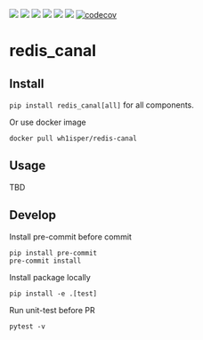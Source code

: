 ![](https://img.shields.io/github/license/wh1isper/redis_canal)
![](https://img.shields.io/github/v/release/wh1isper/redis_canal)
![](https://img.shields.io/docker/image-size/wh1isper/redis-canal)
![](https://img.shields.io/pypi/dm/redis_canal)
![](https://img.shields.io/github/last-commit/wh1isper/redis_canal)
![](https://img.shields.io/pypi/pyversions/redis_canal)
[![codecov](https://codecov.io/gh/Wh1isper/redis-canal/graph/badge.svg?token=DI8L42sAMw)](https://codecov.io/gh/Wh1isper/redis-canal)

# redis_canal

## Install

`pip install redis_canal[all]` for all components.

Or use docker image

`docker pull wh1isper/redis-canal`

## Usage

TBD

## Develop

Install pre-commit before commit

```
pip install pre-commit
pre-commit install
```

Install package locally

```
pip install -e .[test]
```

Run unit-test before PR

```
pytest -v
```
